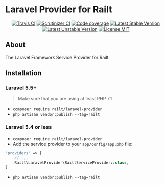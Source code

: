# Laravel Provider for Railt

<p align="center">
    <a href="https://travis-ci.org/railt/laravel-provider"><img src="https://travis-ci.org/railt/laravel-provider.svg?branch=master&" alt="Travis CI" /></a>
    <a href="https://scrutinizer-ci.com/g/railt/laravel-provider/?branch=master"><img src="https://scrutinizer-ci.com/g/railt/laravel-provider/badges/quality-score.png?b=master&" alt="Scrutinizer CI" /></a>
    <a href="https://scrutinizer-ci.com/g/railt/laravel-provider/?branch=master"><img src="https://scrutinizer-ci.com/g/railt/laravel-provider/badges/coverage.png?b=master&" alt="Code coverage" /></a>
    <a href="https://packagist.org/packages/railt/laravel-provider"><img src="https://poser.pugx.org/railt/laravel-provider/version?" alt="Latest Stable Version"></a>
    <a href="https://packagist.org/packages/railt/laravel-provider"><img src="https://poser.pugx.org/railt/laravel-provider/v/unstable?" alt="Latest Unstable Version"></a>
    <a href="https://raw.githubusercontent.com/railt/laravel-provider/master/LICENSE"><img src="https://poser.pugx.org/railt/laravel-provider/license?" alt="License MIT"></a>
</p>

## About

The Laravel Framework Service Provider for Railt.

## Installation

### Laravel 5.5+

> Make sure that you are using at least PHP 7.1

- `composer require railt/laravel-provider`
- `php artisan vendor:publish --tag=railt`

### Laravel 5.4 or less

- `composer require railt/laravel-provider`
- Add the service provider to your `app/config/app.php` file:
```php
'providers' => [
    // ...
    Railt\LaravelProvider\RailtServiceProvider::class,
]
```

- `php artisan vendor:publish --tag=railt`
